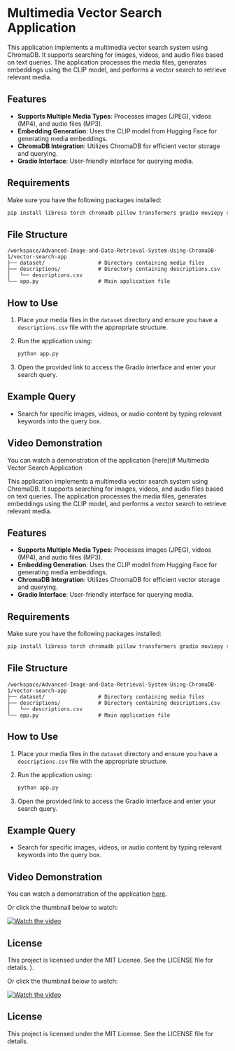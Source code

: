 # Multimedia Vector Search Application

This application implements a multimedia vector search system using ChromaDB. It supports searching for images, videos, and audio files based on text queries. The application processes the media files, generates embeddings using the CLIP model, and performs a vector search to retrieve relevant media.

## Features

- **Supports Multiple Media Types**: Processes images (JPEG), videos (MP4), and audio files (MP3).
- **Embedding Generation**: Uses the CLIP model from Hugging Face for generating media embeddings.
- **ChromaDB Integration**: Utilizes ChromaDB for efficient vector storage and querying.
- **Gradio Interface**: User-friendly interface for querying media.

## Requirements

Make sure you have the following packages installed:

```bash
pip install librosa torch chromadb pillow transformers gradio moviepy scikit-learn opencv-python pandas
```

## File Structure

```
/workspace/Advanced-Image-and-Data-Retrieval-System-Using-ChromaDB-1/vector-search-app
├── dataset/                 # Directory containing media files
├── descriptions/            # Directory containing descriptions.csv
│   └── descriptions.csv
└── app.py                   # Main application file
```

## How to Use

1. Place your media files in the `dataset` directory and ensure you have a `descriptions.csv` file with the appropriate structure.
2. Run the application using:

   ```bash
   python app.py
   ```

3. Open the provided link to access the Gradio interface and enter your search query.

## Example Query

- Search for specific images, videos, or audio content by typing relevant keywords into the query box.

## Video Demonstration

You can watch a demonstration of the application [here](# Multimedia Vector Search Application

This application implements a multimedia vector search system using ChromaDB. It supports searching for images, videos, and audio files based on text queries. The application processes the media files, generates embeddings using the CLIP model, and performs a vector search to retrieve relevant media.

## Features

- **Supports Multiple Media Types**: Processes images (JPEG), videos (MP4), and audio files (MP3).
- **Embedding Generation**: Uses the CLIP model from Hugging Face for generating media embeddings.
- **ChromaDB Integration**: Utilizes ChromaDB for efficient vector storage and querying.
- **Gradio Interface**: User-friendly interface for querying media.

## Requirements

Make sure you have the following packages installed:

```bash
pip install librosa torch chromadb pillow transformers gradio moviepy scikit-learn opencv-python pandas
```

## File Structure

```
/workspace/Advanced-Image-and-Data-Retrieval-System-Using-ChromaDB-1/vector-search-app
├── dataset/                 # Directory containing media files
├── descriptions/            # Directory containing descriptions.csv
│   └── descriptions.csv
└── app.py                   # Main application file
```

## How to Use

1. Place your media files in the `dataset` directory and ensure you have a `descriptions.csv` file with the appropriate structure.
2. Run the application using:

   ```bash
   python app.py
   ```

3. Open the provided link to access the Gradio interface and enter your search query.

## Example Query

- Search for specific images, videos, or audio content by typing relevant keywords into the query box.

## Video Demonstration

You can watch a demonstration of the application [here](https://youtu.be/#).

Or click the thumbnail below to watch:

[![Watch the video](https://img.youtube.com/vi/#0.jpg)](https://youtu.be/&)

## License

This project is licensed under the MIT License. See the LICENSE file for details.
).

Or click the thumbnail below to watch:

[![Watch the video](https://img.youtube.com/vi/lLEenMOYr5w/0.jpg)](https://youtu.be/lLEenMOYr5w)

## License

This project is licensed under the MIT License. See the LICENSE file for details.
